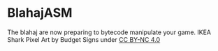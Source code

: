 # BlahajASM
The blahaj are now preparing to bytecode manipulate your game.
IKEA Shark Pixel Art by Budget Signs under [CC BY-NC 4.0](https://creativecommons.org/licenses/by-nc/4.0/)
